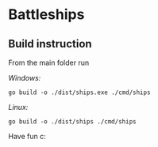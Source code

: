 # Battleships

## Build instruction

From the main folder run

_Windows:_

```shell
go build -o ./dist/ships.exe ./cmd/ships
```

_Linux:_

```shell
go build -o ./dist/ships ./cmd/ships
```

Have fun c:
